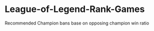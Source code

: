 League-of-Legend-Rank-Games
===========================

Recommended Champion bans base on opposing champion win ratio
